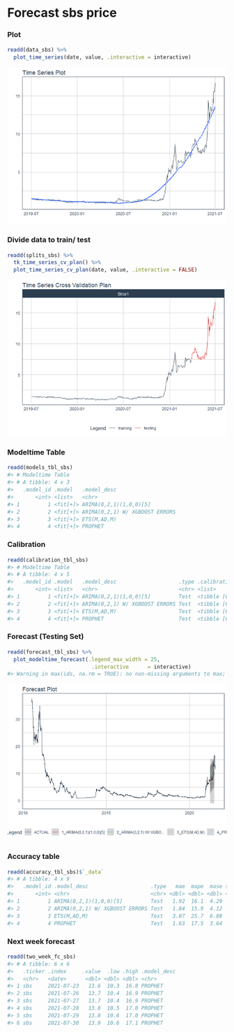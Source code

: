 
# Forecast sbs price

### Plot

``` r
readd(data_sbs) %>%
  plot_time_series(date, value, .interactive = interactive)
```

![](Readme_files/figure-gfm/unnamed-chunk-2-1.png)<!-- -->

### Divide data to train/ test

``` r
readd(splits_sbs) %>%
  tk_time_series_cv_plan() %>%
  plot_time_series_cv_plan(date, value, .interactive = FALSE)
```

![](Readme_files/figure-gfm/unnamed-chunk-3-1.png)<!-- -->

### Modeltime Table

``` r
readd(models_tbl_sbs)
#> # Modeltime Table
#> # A tibble: 4 x 3
#>   .model_id .model   .model_desc                   
#>       <int> <list>   <chr>                         
#> 1         1 <fit[+]> ARIMA(0,2,1)(1,0,0)[5]        
#> 2         2 <fit[+]> ARIMA(0,2,1) W/ XGBOOST ERRORS
#> 3         3 <fit[+]> ETS(M,AD,M)                   
#> 4         4 <fit[+]> PROPHET
```

### Calibration

``` r
readd(calibration_tbl_sbs)
#> # Modeltime Table
#> # A tibble: 4 x 5
#>   .model_id .model   .model_desc                    .type .calibration_data
#>       <int> <list>   <chr>                          <chr> <list>           
#> 1         1 <fit[+]> ARIMA(0,2,1)(1,0,0)[5]         Test  <tibble [65 x 4]>
#> 2         2 <fit[+]> ARIMA(0,2,1) W/ XGBOOST ERRORS Test  <tibble [65 x 4]>
#> 3         3 <fit[+]> ETS(M,AD,M)                    Test  <tibble [65 x 4]>
#> 4         4 <fit[+]> PROPHET                        Test  <tibble [65 x 4]>
```

### Forecast (Testing Set)

``` r
readd(forecast_tbl_sbs) %>% 
  plot_modeltime_forecast(.legend_max_width = 25, 
                           .interactive      = interactive)
#> Warning in max(ids, na.rm = TRUE): no non-missing arguments to max; returning -Inf
```

![](Readme_files/figure-gfm/unnamed-chunk-6-1.png)<!-- -->

### Accuracy table

``` r
readd(accuracy_tbl_sbs)$`_data`
#> # A tibble: 4 x 9
#>   .model_id .model_desc                    .type   mae  mape  mase smape  rmse   rsq
#>       <int> <chr>                          <chr> <dbl> <dbl> <dbl> <dbl> <dbl> <dbl>
#> 1         1 ARIMA(0,2,1)(1,0,0)[5]         Test   1.92  16.1  4.29  18.0  2.61  0.66
#> 2         2 ARIMA(0,2,1) W/ XGBOOST ERRORS Test   1.84  15.9  4.12  17.2  2.44  0.66
#> 3         3 ETS(M,AD,M)                    Test   3.07  25.7  6.88  31.9  4.13  0.01
#> 4         4 PROPHET                        Test   1.63  17.5  3.64  15.9  1.96  0.63
```

### Next week forecast

``` r
readd(two_week_fc_sbs)
#> # A tibble: 6 x 6
#>   .ticker .index     .value  .low .high .model_desc
#>   <chr>   <date>      <dbl> <dbl> <dbl> <chr>      
#> 1 sbs     2021-07-23   13.6  10.3  16.8 PROPHET    
#> 2 sbs     2021-07-26   13.7  10.4  16.9 PROPHET    
#> 3 sbs     2021-07-27   13.7  10.4  16.9 PROPHET    
#> 4 sbs     2021-07-28   13.8  10.5  17.0 PROPHET    
#> 5 sbs     2021-07-29   13.8  10.6  17.0 PROPHET    
#> 6 sbs     2021-07-30   13.9  10.6  17.1 PROPHET
```
